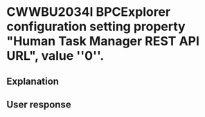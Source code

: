 # CWWBU2034I BPCExplorer configuration setting property "Human Task Manager REST API URL", value ''0''.

## Explanation

## User response